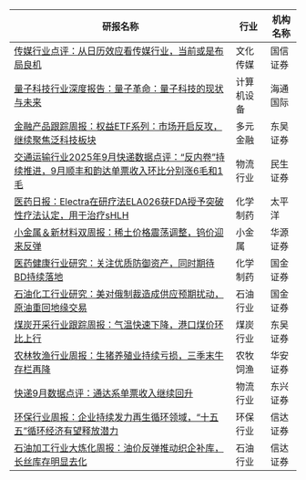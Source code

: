 | 研报名称 | 行业 | 机构名称 |
|------|----------|--------------|
| [传媒行业点评：从日历效应看传媒行业，当前或是布局良机](https://pdf.dfcfw.com/pdf/H3_AP202510251768794184_1.pdf?1761470622000.pdf) | 文化传媒 | 国信证券| 
| [量子科技行业深度报告：量子革命：量子科技的现状与未来](https://pdf.dfcfw.com/pdf/H3_AP202510251768823984_1.pdf?1761471136000.pdf) | 计算机设备 | 海通国际| 
| [金融产品跟踪周报：权益ETF系列：市场开启反攻，继续聚焦泛科技板块](https://pdf.dfcfw.com/pdf/H3_AP202510251768823983_1.pdf?1761471243000.pdf) | 多元金融 | 东吴证券| 
| [交通运输行业2025年9月快递数据点评：“反内卷”持续推进，9月顺丰和韵达单票收入环比分别涨6毛和1毛](https://pdf.dfcfw.com/pdf/H3_AP202510251768849186_1.pdf?1761471666000.pdf) | 物流行业 | 民生证券| 
| [医药日报：Electra在研疗法ELA026获FDA授予突破性疗法认定，用于治疗sHLH](https://pdf.dfcfw.com/pdf/H3_AP202510251768906706_1.pdf?1761472034000.pdf) | 化学制药 | 太平洋| 
| [小金属＆新材料双周报：稀土价格震荡调整，钨价迎来反弹](https://pdf.dfcfw.com/pdf/H3_AP202510261769210489_1.pdf?1761472617000.pdf) | 小金属 | 华源证券| 
| [医药健康行业研究：关注优质防御资产，同时期待BD持续落地](https://pdf.dfcfw.com/pdf/H3_AP202510261769233468_1.pdf?1761474893000.pdf) | 化学制药 | 国金证券| 
| [石油化工行业研究：美对俄制裁造成供应预期扰动，原油重回地缘交易](https://pdf.dfcfw.com/pdf/H3_AP202510261769233483_1.pdf?1761475239000.pdf) | 石油行业 | 国金证券| 
| [煤炭开采行业跟踪周报：气温快速下降，港口煤价环比上行](https://pdf.dfcfw.com/pdf/H3_AP202510261769233495_1.pdf?1761475318000.pdf) | 煤炭行业 | 东吴证券| 
| [农林牧渔行业周报：生猪养殖业持续亏损，三季末牛存栏再降](https://pdf.dfcfw.com/pdf/H3_AP202510261769233517_1.pdf?1761477119000.pdf) | 农牧饲渔 | 华安证券| 
| [快递9月数据点评：通达系单票收入继续回升](https://pdf.dfcfw.com/pdf/H3_AP202510251768906711_1.pdf?1761472143000.pdf) | 物流行业 | 东兴证券| 
| [环保行业周报：企业持续发力再生循环领域，“十五五”循环经济有望释放潜力](https://pdf.dfcfw.com/pdf/H3_AP202510261769210478_1.pdf?1761471753000.pdf) | 环保行业 | 信达证券| 
| [石油加工行业大炼化周报：油价反弹推动织企补库，长丝库存明显去化](https://pdf.dfcfw.com/pdf/H3_AP202510261769233515_1.pdf?1761477012000.pdf) | 石油行业 | 信达证券| 
